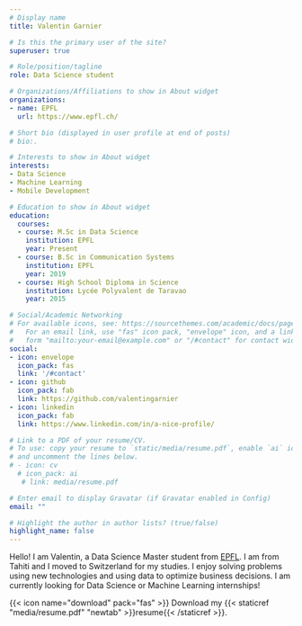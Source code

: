 ```yaml
---
# Display name
title: Valentin Garnier

# Is this the primary user of the site?
superuser: true

# Role/position/tagline
role: Data Science student

# Organizations/Affiliations to show in About widget
organizations:
- name: EPFL
  url: https://www.epfl.ch/

# Short bio (displayed in user profile at end of posts)
# bio:.

# Interests to show in About widget
interests:
- Data Science
- Machine Learning
- Mobile Development

# Education to show in About widget
education:
  courses:
  - course: M.Sc in Data Science
    institution: EPFL
    year: Present
  - course: B.Sc in Communication Systems
    institution: EPFL
    year: 2019
  - course: High School Diploma in Science
    institution: Lycée Polyvalent de Taravao
    year: 2015

# Social/Academic Networking
# For available icons, see: https://sourcethemes.com/academic/docs/page-builder/#icons
#   For an email link, use "fas" icon pack, "envelope" icon, and a link in the
#   form "mailto:your-email@example.com" or "/#contact" for contact widget.
social:
- icon: envelope
  icon_pack: fas
  link: '/#contact'
- icon: github
  icon_pack: fab
  link: https://github.com/valentingarnier
- icon: linkedin
  icon_pack: fab
  link: https://www.linkedin.com/in/a-nice-profile/

# Link to a PDF of your resume/CV.
# To use: copy your resume to `static/media/resume.pdf`, enable `ai` icons in `params.toml`, 
# and uncomment the lines below.
# - icon: cv
  # icon_pack: ai
   # link: media/resume.pdf

# Enter email to display Gravatar (if Gravatar enabled in Config)
email: ""

# Highlight the author in author lists? (true/false)
highlight_name: false
---
```


Hello! I am Valentin, a Data Science Master student from [EPFL](https://www.epfl.ch). I am from Tahiti and I moved to Switzerland for my studies. I enjoy solving problems using new technologies and using data to optimize business decisions. I am currently looking for Data Science or Machine Learning internships!

{{< icon name="download" pack="fas" >}} Download my {{< staticref "media/resume.pdf" "newtab" >}}resume{{< /staticref >}}.

